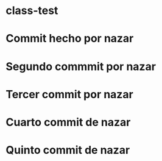 # class-test
# Commit hecho por nazar
# Segundo commmit por nazar
# Tercer commit por nazar
# Cuarto commit de nazar
# Quinto commit de nazar
